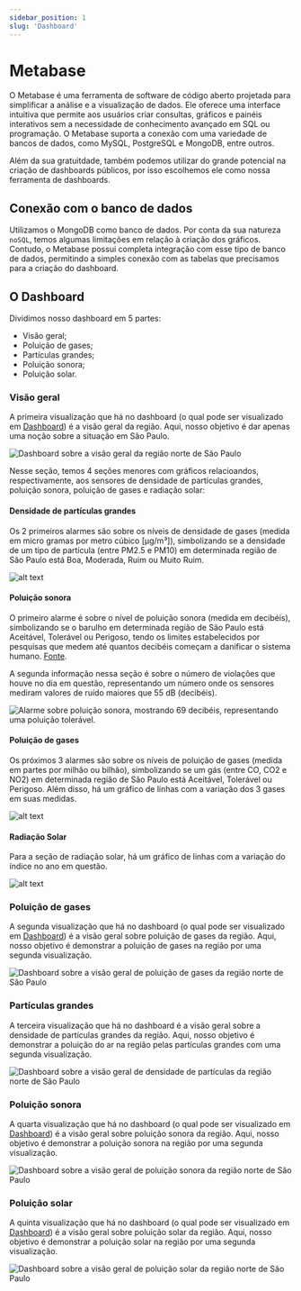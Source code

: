 ```yaml
---
sidebar_position: 1
slug: 'Dashboard'
---
```


# Metabase

O Metabase é uma ferramenta de software de código aberto projetada para simplificar a análise e a visualização de dados. Ele oferece uma interface intuitiva que permite aos usuários criar consultas, gráficos e painéis interativos sem a necessidade de conhecimento avançado em SQL ou programação. O Metabase suporta a conexão com uma variedade de bancos de dados, como MySQL, PostgreSQL e MongoDB, entre outros.

Além da sua gratuitdade, também podemos utilizar do grande potencial na criação de dashboards públicos, por isso escolhemos ele como nossa ferramenta de dashboards.

## Conexão com o banco de dados

Utilizamos o MongoDB como banco de dados. Por conta da sua natureza ``noSQL``, temos algumas limitações em relação à criação dos gráficos. Contudo, o Metabase possui completa integração com esse tipo de banco de dados, permitindo a simples conexão com as tabelas que precisamos para a criação do dashboard.

## O Dashboard

Dividimos nosso dashboard em 5 partes:

- Visão geral;
- Poluição de gases;
- Partículas grandes;
- Poluição sonora;
- Poluição solar.

### Visão geral

A primeira visualização que há no dashboard (o qual pode ser visualizado em [Dashboard](http://metabase-load-balancer-465771358.us-east-1.elb.amazonaws.com/public/dashboard/6c5c5c87-f215-42ea-ba72-6829a20302da)) é a visão geral da região. Aqui, nosso objetivo é dar apenas uma noção sobre a situação em São Paulo.

![Dashboard sobre a visão geral da região norte de São Paulo](<../../../static/img/sprint-5/dashboard/Dash-geral.png>)

Nesse seção, temos 4 seções menores com gráficos relacioandos, respectivamente, aos sensores de densidade de partículas grandes, poluição sonora, poluição de gases e radiação solar:

#### Densidade de partículas grandes

Os 2 primeiros alarmes são sobre os níveis de densidade de gases (medida em micro gramas por metro cúbico \[μg/m³]), simbolizando se a densidade de um tipo de partícula (entre PM2.5 e PM10) em determinada região de São Paulo está Boa, Moderada, Ruim ou Muito Ruim.

![alt text](<../../../static/img/sprint-5/dashboard/Geral-densidade.png>)

#### Poluição sonora

O primeiro alarme é sobre o nível de poluição sonora (medida em decibéis), simbolizando se o barulho em determinada região de São Paulo está Aceitável, Tolerável ou Perigoso, tendo os limites estabelecidos por pesquisas que medem até quantos decibéis começam a danificar o sistema humano. [Fonte](https://www.audiumbrasil.com.br/blog/protecao-auditiva/volume-e-decibeis/#:~:text=O%20volume%20mais%20suave%20percebido,mais%20alto%20que%2050%20dB.).

A segunda informação nessa seção é sobre o número de violações que houve no dia em questão, representando um número onde os sensores mediram valores de ruído maiores que 55 dB (decibéis).

![Alarme sobre poluição sonora, mostrando 69 decibéis, representando uma poluição tolerável.](<../../../static/img/sprint-5/dashboard/Geral-som.png>)

#### Poluição de gases

Os próximos 3 alarmes são sobre os níveis de poluição de gases (medida em partes por milhão ou bilhão), simbolizando se um gás (entre CO, CO2 e NO2) em determinada região de São Paulo está Aceitável, Tolerável ou Perigoso.
Além disso, há um gráfico de linhas com a variação dos 3 gases em suas medidas.

![alt text](<../../../static/img/sprint-5/dashboard/Geral-gas.png>)

#### Radiação Solar

Para a seção de radiação solar, há um gráfico de linhas com a variação do índice no ano em questão.

![alt text](<../../../static/img/sprint-5/dashboard/Geral-solar.png>)

### Poluição de gases

A segunda visualização que há no dashboard (o qual pode ser visualizado em [Dashboard](http://metabase-load-balancer-465771358.us-east-1.elb.amazonaws.com/public/dashboard/6c5c5c87-f215-42ea-ba72-6829a20302da)) é a visão geral sobre poluição de gases da região. Aqui, nosso objetivo é demonstrar a poluição de gases na região por uma segunda visualização.

![Dashboard sobre a visão geral de poluição de gases da região norte de São Paulo](<../../../static/img/sprint-5/dashboard/Dash-gas.png>)

### Partículas grandes

A terceira visualização que há no dashboard é a visão geral sobre a densidade de partículas grandes da região. Aqui, nosso objetivo é demonstrar a poluição do ar na região pelas partículas grandes com uma segunda visualização.

![Dashboard sobre a visão geral de densidade de partículas da região norte de São Paulo](../../../static/img/sprint-5/dashboard/Dash-densidade.png)

### Poluição sonora

A quarta visualização que há no dashboard (o qual pode ser visualizado em [Dashboard](http://metabase-load-balancer-465771358.us-east-1.elb.amazonaws.com/public/dashboard/6c5c5c87-f215-42ea-ba72-6829a20302da)) é a visão geral sobre poluição sonora da região. Aqui, nosso objetivo é demonstrar a poluição sonora na região por uma segunda visualização.

![Dashboard sobre a visão geral de poluição sonora da região norte de São Paulo](<../../../static/img/sprint-5/dashboard/Dash-som.png>)


### Poluição solar

A quinta visualização que há no dashboard (o qual pode ser visualizado em [Dashboard](http://metabase-load-balancer-465771358.us-east-1.elb.amazonaws.com/public/dashboard/6c5c5c87-f215-42ea-ba72-6829a20302da)) é a visão geral sobre poluição solar da região. Aqui, nosso objetivo é demonstrar a poluição solar na região por uma segunda visualização.

![Dashboard sobre a visão geral de poluição solar da região norte de São Paulo](<../../../static/img/sprint-5/dashboard/Dash-solar.png>)
